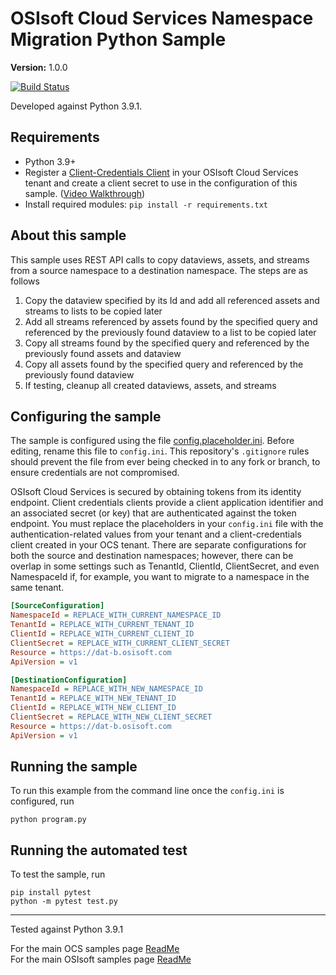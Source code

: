 # OSIsoft Cloud Services Namespace Migration Python Sample

**Version:** 1.0.0

[![Build Status](https://dev.azure.com/osieng/engineering/_apis/build/status/product-readiness/OCS/osisoft.sample-ocs-namespace_migration-python?repoName=osisoft%2Fsample-ocs-namespace_migration-python&branchName=main)](https://dev.azure.com/osieng/engineering/_build/latest?definitionId=3664&repoName=osisoft%2Fsample-ocs-namespace_migration-python&branchName=main)

Developed against Python 3.9.1.

## Requirements

- Python 3.9+
- Register a [Client-Credentials Client](https://cloud.osisoft.com/clients) in your OSIsoft Cloud Services tenant and create a client secret to use in the configuration of this sample. ([Video Walkthrough](https://www.youtube.com/watch?v=JPWy0ZX9niU))
- Install required modules: `pip install -r requirements.txt`

## About this sample

This sample uses REST API calls to copy dataviews, assets, and streams from a source namespace to a destination namespace. The steps are as follows

1. Copy the dataview specified by its Id and add all referenced assets and streams to lists to be copied later
1. Add all streams referenced by assets found by the specified query and referenced by the previously found dataview to a list to be copied later
1. Copy all streams found by the specified query and referenced by the previously found assets and dataview
1. Copy all assets found by the specified query and referenced by the previously found dataview
1. If testing, cleanup all created dataviews, assets, and streams

## Configuring the sample

The sample is configured using the file [config.placeholder.ini](config.placeholder.ini). Before editing, rename this file to `config.ini`. This repository's `.gitignore` rules should prevent the file from ever being checked in to any fork or branch, to ensure credentials are not compromised.

OSIsoft Cloud Services is secured by obtaining tokens from its identity endpoint. Client credentials clients provide a client application identifier and an associated secret (or key) that are authenticated against the token endpoint. You must replace the placeholders in your `config.ini` file with the authentication-related values from your tenant and a client-credentials client created in your OCS tenant. There are separate configurations for both the source and destination namespaces; however, there can be overlap in some settings such as TenantId, ClientId, ClientSecret, and even NamespaceId if, for example, you want to migrate to a namespace in the same tenant.

```ini
[SourceConfiguration]
NamespaceId = REPLACE_WITH_CURRENT_NAMESPACE_ID
TenantId = REPLACE_WITH_CURRENT_TENANT_ID
ClientId = REPLACE_WITH_CURRENT_CLIENT_ID
ClientSecret = REPLACE_WITH_CURRENT_CLIENT_SECRET
Resource = https://dat-b.osisoft.com
ApiVersion = v1

[DestinationConfiguration]
NamespaceId = REPLACE_WITH_NEW_NAMESPACE_ID
TenantId = REPLACE_WITH_NEW_TENANT_ID
ClientId = REPLACE_WITH_NEW_CLIENT_ID
ClientSecret = REPLACE_WITH_NEW_CLIENT_SECRET
Resource = https://dat-b.osisoft.com
ApiVersion = v1
```

## Running the sample

To run this example from the command line once the `config.ini` is configured, run

```shell
python program.py
```

## Running the automated test

To test the sample, run

```shell
pip install pytest
python -m pytest test.py
```

---

Tested against Python 3.9.1

For the main OCS samples page [ReadMe](https://github.com/osisoft/OSI-Samples-OCS)  
For the main OSIsoft samples page [ReadMe](https://github.com/osisoft/OSI-Samples)
